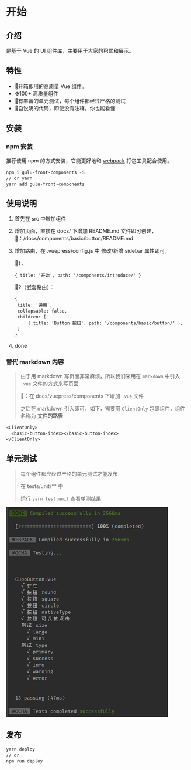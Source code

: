 # 开始

## 介绍

是基于 Vue 的 UI 组件库，主要用于大家的积累和展示。

## 特性

- 🥳开箱即用的高质量 Vue 组件。
- ⚙️100+ 高质量组件
- 👹有丰富的单元测试，每个组件都经过严格的测试
- 🌵自说明的代码，即使没有注释，你也能看懂

## 安装
### npm 安装
推荐使用 npm 的方式安装，它能更好地和 [webpack](https://webpack.js.org/) 打包工具配合使用。
```
npm i gulu-front-components -S
// or yarn
yarn add gulu-front-components
```

## 使用说明

1. 首先在 src 中增加组件
2. 增加页面，直接在 docs/ 下增加 README.md 文件即可创建，🌰：/docs/components/basic/button/README.md
3. 增加路由，在 .vuepress/config.js 中 修改/新增 sidebar 属性即可，

   🌰1：
   ```
   { title: '开始', path: '/components/introduce/' }
   ```
   🌰2（嵌套路由）：
   ```
   {
    title: '通用',
    collapsable: false,
    children: [
        { title: 'Button 按钮', path: '/components/basic/button/' },
    ]
   }
   ```
4. done

### 替代 markdown 内容

> 由于用 markdown 写页面非常麻烦，所以我们采用在 `markdown` 中引入 `.vue` 文件的方式来写页面
> 
> 🌰：在 docs/vuepress/components 下增加 `.vue` 文件
> 
> 之后在 markdown 引入即可，如下，需要用 `ClientOnly` 包裹组件，组件名称为 **文件的路径**


```
<ClientOnly>
  <basic-button-index></basic-button-index>
</ClientOnly>
```

## 单元测试

> 每个组件都应经过严格的单元测试才能发布
> 
> 在 tests/unit/** 中
> 
> 运行 `yarn test:unit` 查看单测结果

![](./img.png)

## 发布

```
yarn deploy
// or
npm run deploy
```
